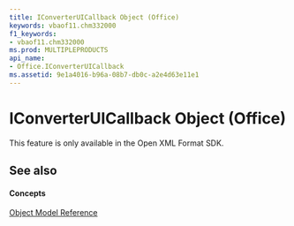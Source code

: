 ```yaml
---
title: IConverterUICallback Object (Office)
keywords: vbaof11.chm332000
f1_keywords:
- vbaof11.chm332000
ms.prod: MULTIPLEPRODUCTS
api_name:
- Office.IConverterUICallback
ms.assetid: 9e1a4016-b96a-08b7-db0c-a2e4d63e11e1
---
```



# IConverterUICallback Object (Office)

This feature is only available in the Open XML Format SDK.


## See also


#### Concepts


[Object Model Reference](../../Office-Shared-VBA/articles/reference-object-library-reference-for-office.md)

